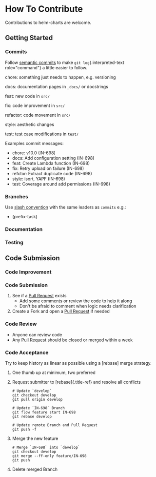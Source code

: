 <!-- Space: BASE-TEMPLATE -->
<!-- Title: How To Contribute -->

# How To Contribute

Contributions to helm-charts are welcome.

## Getting Started

### Commits

Follow [semantic commits](https://seesparkbox.com/foundry/semantic_commit_messages) to make `git log`{.interpreted-text role="command"} a little easier to follow.

chore: something just needs to happen, e.g. versioning

docs: documentation pages in `_docs/` or docstrings

feat: new code in `src/`

fix: code improvement in `src/`

refactor: code movement in `src/`

style: aesthetic changes

test: test case modifications in `test/`

Examples commit messages:

- chore: v10.0 (IN-698)
- docs: Add configuration setting (IN-698)
- feat: Create Lambda function (IN-698)
- fix: Retry upload on failure (IN-698)
- refctor: Extract duplicate code (IN-698)
- style: isort, YAPF (IN-698)
- test: Coverage around add permissions (IN-698)

### Branches

Use [slash convention]() with the same leaders as `commits` e.g.:

- (prefix-task)

### Documentation

### Testing

## Code Submission

### Code Improvement

### Code Submission

1.  See if a [Pull Request](https://github.com/hadenlabs/helm-charts/pulls/) exists
    - Add some comments or review the code to help it along
    - Don\'t be afraid to comment when logic needs clarification
2.  Create a Fork and open a [Pull Request](https://github.com/hadenlabs/helm-charts/pulls/) if needed

### Code Review

- Anyone can review code
- Any [Pull Request](https://github.com/hadenlabs/helm-charts/pulls/) should be closed or merged within a week

### Code Acceptance

Try to keep history as linear as possible using a [rebase] merge strategy.

1. One thumb up at minimum, two preferred

2. Request submitter to [rebase]{.title-ref} and resolve all conflicts

   ```{.bash}
   # Update `develop`
   git checkout develop
   git pull origin develop

   # Update `IN-698` Branch
   git flow feature start IN-698
   git rebase develop

   # Update remote Branch and Pull Request
   git push -f
   ```

3. Merge the new feature

   ```{.bash}
   # Merge `IN-698` into `develop`
   git checkout develop
   git merge --ff-only feature/IN-698
   git push
   ```

4. Delete merged Branch
